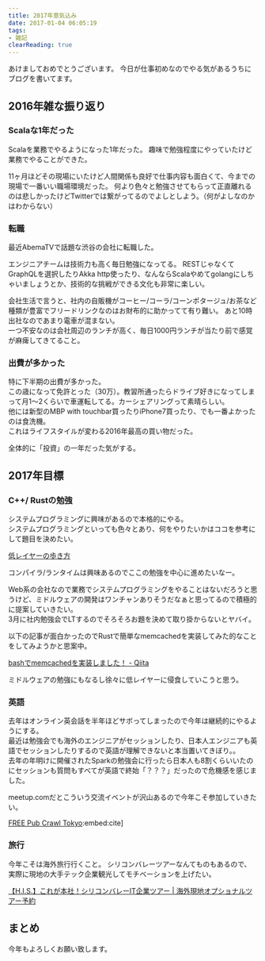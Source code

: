 ```yaml
---
title: 2017年意気込み
date: 2017-01-04 06:05:19
tags:
- 雑記
clearReading: true
---
```


あけましておめでとうございます。
今日が仕事初めなのでやる気があるうちにブログを書いてます。

<!-- more -->

## 2016年雑な振り返り
### Scalaな1年だった
Scalaを業務でやるようになった1年だった。
趣味で勉強程度にやっていたけど業務でやることができた。


11ヶ月ほどその現場にいたけど人間関係も良好で仕事内容も面白くて、今までの現場で一番いい職場環境だった。
何より色々と勉強させてもらって正直離れるのは悲しかったけどTwitterでは繋がってるのでよしとしよう。（何がよしなのかはわからない）

### 転職
最近AbemaTVで話題な渋谷の会社に転職した。

エンジニアチームは技術力も高く毎日勉強になってる。
RESTじゃなくてGraphQLを選択したりAkka http使ったり、なんならScalaやめてgolangにしちゃいましょうとか、技術的な挑戦ができる文化も非常に楽しい。

会社生活で言うと、社内の自販機がコーヒー/コーラ/コーンポタージュ/お茶など種類が豊富でフリードリンクなのはお財布的に助かってて有り難い。
あと10時出社なのであまり電車が混まない。<br>
一つ不安なのは会社周辺のランチが高く、毎日1000円ランチが当たり前で感覚が麻痺してきてること。

### 出費が多かった
特に下半期の出費が多かった。<br>
この歳になって免許とった（30万）。教習所通ったらドライブ好きになってしまって月1〜2くらいで車運転してる。カーシェアリングって素晴らしい。<br>
他には新型のMBP with touchbar買ったりiPhone7買ったり、でも一番よかったのは食洗機。<br>
これはライフスタイルが変わる2016年最高の買い物だった。

全体的に「投資」の一年だった気がする。

## 2017年目標
### C++/ Rustの勉強
システムプログラミングに興味があるので本格的にやる。<br>
システムプログラミングといっても色々とあり、何をやりたいかはココを参考にして題目を決めたい。


[低レイヤーの歩き方](http://rkx1209.hatenablog.com/entry/2016/12/25/141543)


コンパイラ/ランタイムは興味あるのでここの勉強を中心に進めたいなー。

Web系の会社なので業務でシステムプログラミングをやることはないだろうと思うけど、ミドルウェアの開発はワンチャンありそうだなぁと思ってるので積極的に提案していきたい。<br>
3月に社内勉強会でLTするのでそろそろお題を決めて取り掛からないとヤバイ。

以下の記事が面白かったのでRustで簡単なmemcachedを実装してみた的なことをしてみようかと思案中。


[bashでmemcachedを実装しました！ - Qiita](http://qiita.com/make_now_just/items/f82aa9ba81a711cd3b76)


ミドルウェアの勉強にもなるし徐々に低レイヤーに侵食していこうと思う。

### 英語
去年はオンライン英会話を半年ほどサボってしまったので今年は継続的にやるようにする。<br>
最近は勉強会でも海外のエンジニアがセッションしたり、日本人エンジニアも英語でセッションしたりするので英語が理解できないと本当置いてきぼり。。<br>
去年の年明けに開催されたSparkの勉強会に行ったら日本人も8割くらいいたのにセッションも質問もすべてが英語で終始「？？？」だったので危機感を感じました。

meetup.comだとこういう交流イベントが沢山あるので今年こそ参加していきたい。


[FREE Pub Crawl Tokyo](https://www.meetup.com/free-pub-crawl-tokyo/events/236042668/):embed:cite]


### 旅行
今年こそは海外旅行行くこと。
シリコンバレーツアーなんてものもあるので、実際に現地の大手テック企業観光してモチベーションを上げたい。


[【H.I.S.】これが本社！シリコンバレーIT企業ツアー | 海外現地オプショナルツアー予約](http://activities.his-j.com/TourLeaf/SFO0152.htm)


## まとめ
今年もよろしくお願い致します。

